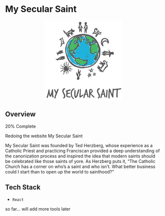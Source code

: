 # My Secular Saint

<p align="center">
  <img src="https://github.com/Lisamarie73187/my-secular-saint/blob/master/src/assets/MySecularSaint-logo-f-transparent.png" width="250"/>
</p>


## Overview

20% Complete

Redoing the website My Secular Saint

My Secular Saint was founded by Ted Herzberg, whose experience as a Catholic Priest and practicing Franciscan provided a deep understanding of the canonization process and inspired the idea that modern saints should be celebrated like those saints of yore. As Herzberg puts it, “The Catholic Church has a corner on who’s a saint and who isn’t. What better business could I start than to open up the world to sainthood?”

## Tech Stack

- `React` 

so far... will add more tools later



